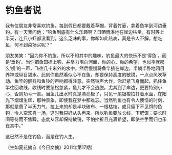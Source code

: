 # 钓鱼者说

我有位朋友非常喜欢钓鱼，每到假日都要戴着草帽，背着竹篓，拿着鱼竿到河边垂钓。有一天我问他：“钓鱼到底有什么乐趣啊？日晒雨淋地在岸边枯坐，有时等上半天，连只小虾都没看到，这么乏味的事，你却如此热衷，真是令人不解。想吃鱼，何不到菜场买呢？” 

朋友笑笑：“因为你不钓鱼，所以不知其中的趣味，钓鱼最大的快乐不是‘得鱼’，而是‘垂钓’。当你把鱼饵挂上钩，并尽力甩向河面，你的心、你的希望，也似乎就那么‘嗖’的一声，飞往几十米外的水中。然后慢慢将鱼竿插在岸边，半躺半卧地闭目养神或纵目碧水。此刻你虽然看似心不在鱼，却要保持高度的敏锐，一点点风吹草动、鱼竿的颤抖和鱼铃的声响都得注意。突然铃声大作，你赶紧飞身而起，抓住鱼竿往回收线，收线时要忽松忽紧，鱼儿才不会逃脱。尤其到了岸边，更要特别小心，否则功亏一篑。当鱼儿出水时真是漂亮极了，只见一尾银梭拍打着水面，在阳光下熠熠生辉，那种景象，即使我在梦中都难忘。当然钓鱼也有令人懊恼的时刻，那就是费了半天力气，拉上来的却是半块破布、一根枯枝，或只留下不见饵的鱼钩，令人空欢喜一场，这时我只好从头再来。所以钓鱼要放长线，下肥饵；要长时间等待而不焦躁，态度从容却保持敏锐，不怕挫折且充满希望，即使空手而归也乐在其中。” 

这已然不是在钓鱼，而是在钓人生。 

（生如夏花摘自《今日文摘》2011年第17期）